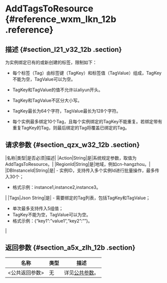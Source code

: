 # AddTagsToResource {#reference_wxm_lkn_12b .reference}

## 描述 {#section_l21_v32_12b .section}

为实例绑定已有的或新创建的标签，限制如下：

-   每个标签（Tag）由标签键（TagKey）和标签值（TagValue）组成，TagKey不能为空，TagValue可以为空。

-   TagKey和TagValue的值不允许以aliyun开头。

-   TagKey和TagValue不区分大小写。

-   TagKey最长为64个字符，TagValue最长为128个字符。

-   每个实例最多绑定10个Tag，且每个实例绑定的TagKey不能重复。若绑定带有重复TagKey的Tag，则最后绑定的Tag将覆盖已绑定的Tag。


## 请求参数 {#section_qzx_w32_12b .section}

|名称|类型|是否必须|描述|
|Action|String|是|系统规定参数，取值为AddTagsToResource。|
|RegionId|String|是|地域，例如cn-hangzhou。|
|DBInstanceId|String|是| -   实例ID，支持传入多个实例Id进行批量操作，最多传入30个；
-   格式示例：instance1,instance2,instance3。

 |
|Tags|Json String|是| -   需要绑定的Tag列表，包括TagKey和TagValue；
-   单次最多支持传入5组值；
-   TagKey不能为空，TagValue可以为空。
-   格式示例：\{“key1”:”value1”,“key2”:””\}。

 |

## 返回参数 {#section_a5x_zlh_12b .section}

|名称|类型|描述|
|--|--|--|
|<公共返回参数\>|无|详见[公共参数](intl.zh-CN/API参考/使用API/公共参数.md#)。|

